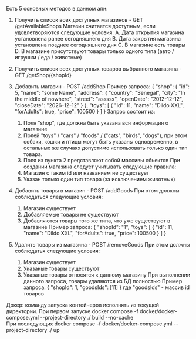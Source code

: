 Есть 5 основных методов в данном апи:
1. Получить список всех доступных магазинов - GET /getAvailableShops
Магазин считается доступным, если удовлетворяются следующие условия:
        А. Дата открытия магазина установлена ранее сегодняшнего дня
        В. Дата закрытия магазина установлена позднее сегодняшнего дня
        С. В магазине есть товары
        D. В магазине присутствуют товары только одного типа (авто / игрушки / еда / животные)

2. Получить список всех доступных товаров выбранного магазина - GET /getShop/{shopId}
3. Добавить магазин - POST /addShop
Пример запроса: {
   "shop": {
   "id": 5,
   "name": "some Name",
   "address": {
   "country": "Senegal",
   "city": "In the middle of nowhere",
   "street": "asssss",
   "openDate": "2012-12-12",
   "closeDate": "2026-12-12"
   }
   },
   "toys": [
   {
   "id": 11,
   "name": "Dildo XXL",
   "forAdults": true,
   "price": 100500
   }
   ]
   }
Запрос состоит из:
    1. Поля "shop", где должна быть указана вся информация о магазине
    2. Полей "toys" / "cars" / "foods" / ("cats", "birds", "dogs"), при этом собаки, кошки и птицы могут быть указаны
одновременно, в остальных же случаях допустимо использовать только один тип товара.
   3. Поля из пункта 2 представляют собой массивы обьектов
При создании магазина следует учитывать следующие правила:
   1. Магазин с таким id или названием не существует
   2. Указан только один тип товара (за исключением животных)

4. Добавить товары в магазин - POST /addGoods
   При этом должны соблюдаться следующие условия:
    1. Магазин существует
    2. Добавляемые товары не существуют
    3. Добавляются товары того же типа, что уже существуют в магазине
   Пример запроса:
       {
       "shopId": "1",
       "toys": [
       {
       "id": 11,
       "name": "Dildo XXL",
       "forAdults": true,
       "price": 100500
       }
       ]
       }

5. Удалить товары из магазина - POST /removeGoods
   При этом должны соблюдатья следующие условия:
   1. Магазин существует
   2. Указаные товары существуют
   3. Указаные товары относятся к данному магазину
   При выполнении данного запроса, товары удаляются из БД полностью
   Пример запроса:
      {
      "shopId": 1,
      "goodsIds": [11]
      }
   где "goodsIds" - массив id товаров


Докер: команду запуска контейнеров исполнять из текущей директории. При первом запуске 
docker compose -f docker/docker-compose.yml --project-directory ./ build --no-cache   
При последующих docker compose -f docker/docker-compose.yml --project-directory ./ up
